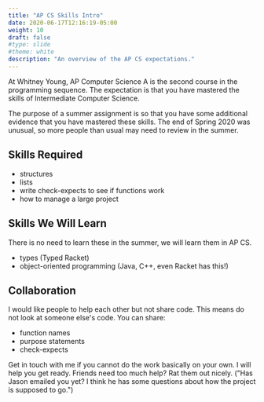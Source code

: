 ```yaml
---
title: "AP CS Skills Intro"
date: 2020-06-17T12:16:19-05:00
weight: 10
draft: false
#type: slide
#theme: white
description: "An overview of the AP CS expectations."
---
```


At Whitney Young, AP Computer Science A is the second course in the
programming sequence. The expectation is that you have mastered the
skills of Intermediate Computer Science. 

The purpose of a summer assignment is so that you have some additional
evidence that you have mastered these skills. The end of Spring 2020
was unusual, so more people than usual may need to review in the
summer.

## Skills Required

* structures
* lists
* write check-expects to see if functions work
* how to manage a large project

## Skills We Will Learn

There is no need to learn these in the summer, we will learn them in
AP CS.

* types (Typed Racket) 
* object-oriented programming (Java, C++, even Racket has this!)

## Collaboration

I would like people to help each other but not share code. This means
do not look at someone else's code. You can share:

* function names
* purpose statements
* check-expects

Get in touch with me if you cannot do the work basically on your
own. I will help you get ready. Friends need too much help? Rat them
out nicely. ("Has Jason emailed you yet? I think he has some questions
about how the project is supposed to go.")

